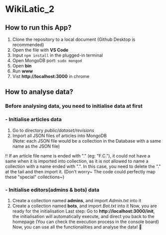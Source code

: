 # WikiLatic_2
## How to run this App?
1. Clone the repository to a local document (Github Desktop is recommended)
2. Open the file with **VS Code**
3. Input `npm install` in the plugged-in terminal
4. Open MongoDB port: `sudo mongod`
4. Open **bin**
5. Run **www**
6. Vist **http://localhost:3000** in chrome
## How to analyse data?
### Before analysing data, you need to initialise data at first
### - Initialise articles data
1. Go to directory *public/dataset/revisions*
2. Import all JSON files of articles into MongoDB  
(Note: each JSON file would be a collection in the Database with a same name as the JSON file)    

:bangbang: If an article file name is ended with "." (eg: "F.C."), it could not have a same when it is imported into collection, as it is not allowed to name a collection with a name ended with ".". In this case, you need to delete the "." at the tail and then import it. (Don't worry~ The code could perfectly map these "special" collections~)
### - Initialise editors(admins & bots) data
1. Create a collection named **admins**, and import *Admin.txt* into it
2. Create a collection named **bots**, and import *Bot.txt* into it
Now, you are ready for the initialisation
Last step: Go to **http://localhost:3000/init**, the initialisation will automatically execute, and direct you back to the homepage (You can check the execution process in the console board)
Now, you can use all the functionalities and analyse the data! :beers:
